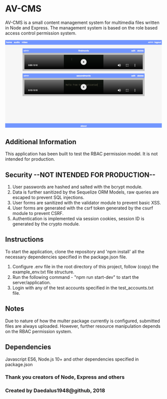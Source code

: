 # AV-CMS

AV-CMS is a small content management system for multimedia files written in Node and Express.
The management system is based on the role based access control permission system.

![AV-CMS](https://github.com/daedalus1948/project_images/blob/master/AV-CMS.png)

## Additional Information

This application has been built to test the RBAC permission model. It is not intended for production.

## Security --NOT INTENDED FOR PRODUCTION--

1) User passwords are hashed and salted with the bcrypt module.
2) Data is further sanitized by the Sequelize ORM Models, raw queries are escaped to prevent SQL injections.
3) User forms are sanitized with the validator module to prevent basic XSS.
4) User forms are generated with the csrf token generated by the csurf module to prevent CSRF.
5) Authentication is implemented via session cookies, session ID is generated by the crypto module.

## Instructions

To start the application, clone the repository and 'npm install' 
all the necessary dependencies specified in the package.json file.

1) Configure .env file in the root directory of this project, follow (copy) the example_env.txt file structure.
2) Run the following command - "npm run start-dev" to start the server/application.
3) Login with any of the test accounts specified in the test_accounts.txt file.

## Notes

Due to nature of how the multer package currently is configured, submitted files are always uploaded.
However, further resource manipulation depends on the RBAC permission system.

## Dependencies

Javascript ES6, Node.js 10+ and other dependencies specified in package.json

### Thank you creators of Node, Express and others
### Created by Daedalus1948@github, 2018
